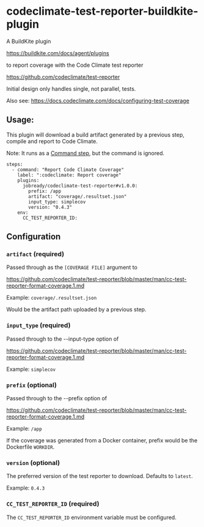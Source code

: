 # codeclimate-test-reporter-buildkite-plugin

A BuildKite plugin

https://buildkite.com/docs/agent/plugins

to report coverage with the Code Climate test reporter

https://github.com/codeclimate/test-reporter

Initial design only handles single, not parallel, tests.

Also see: https://docs.codeclimate.com/docs/configuring-test-coverage

## Usage:

This plugin will download a build artifact generated by a previous step, compile and report to Code Climate.

Note: It runs as a [Command step](https://buildkite.com/docs/pipelines/command-step), but the command is ignored.

```
steps:
  - command: "Report Code Climate Coverage"
    label: ":codeclimate: Report coverage"
    plugins:
      jobready/codeclimate-test-reporter#v1.0.0:
        prefix: /app
        artifact: "coverage/.resultset.json"
        input_type: simplecov
        version: "0.4.3"
    env:
      CC_TEST_REPORTER_ID:
```

## Configuration

### `artifact` (required)

Passed through as the `[COVERAGE FILE]` argument to

https://github.com/codeclimate/test-reporter/blob/master/man/cc-test-reporter-format-coverage.1.md

Example: `coverage/.resultset.json`

Would be the artifact path uploaded by a previous step.

### `input_type` (required)

Passed through to the --input-type option of

https://github.com/codeclimate/test-reporter/blob/master/man/cc-test-reporter-format-coverage.1.md

Example: `simplecov`

### `prefix` (optional)

Passed through to the --prefix option of

https://github.com/codeclimate/test-reporter/blob/master/man/cc-test-reporter-format-coverage.1.md

Example: `/app`

If the coverage was generated from a Docker container, prefix would be the Dockerfile `WORKDIR`.

### `version` (optional)

The preferred version of the test reporter to download. Defaults to `latest`.

Example: `0.4.3`

### `CC_TEST_REPORTER_ID` (required)

The `CC_TEST_REPORTER_ID` environment variable must be configured.
